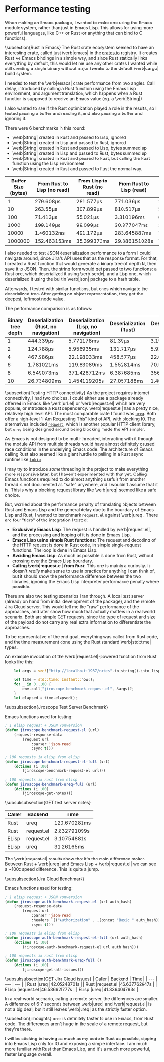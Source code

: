 # Performance testing
When making an Emacs package, I wanted to make one using the Emacs module system, rather than
just in Emacs Lisp. This allows for using more powerful languages, like C++ or Rust
(or anything that can bind to C functions).

\subsection{Rust in Emacs}
The Rust crate ecosystem seemed to have an interesting crate, called just \verb|emacs| in the
[crates.io](https://crates.io) registry. It creates Rust <-> Emacs bindings in a simple way,
and since Rust statically links everything by default, this would let me use any other crates
I wanted while still creating a single binary without major tweaks to the default \verb|cargo| build
system.

I needed to test the \verb|emacs| crate performance from two angles. Call delay, introduced by calling a Rust function using the Emacs Lisp environment,
and argument translation, which happens when a Rust function is supposed to receive an Emacs value (eg. a \verb|String|)

I also wanted to see if the Rust optimization played a role in the results, so I tested passing a buffer and reading it, and also passing a buffer and ignoring it.

There were 6 benchmarks in this round:
- \verb|String| created in Rust and passed to Lisp, ignored
- \verb|String| created in Lisp and passed to Rust, ignored
- \verb|String| created in Rust and passed to Lisp, bytes summed up
- \verb|String| created in Lisp and passed to Rust, bytes summed up
- \verb|String| created in Rust and passed to Rust, but calling the Rust function using the Lisp environment
- \verb|String| created in Rust and passed to Rust the normal way.

| Buffer Size (bytes) | From Rust to Lisp (no read) | From Lisp to Rust (no read) | From Rust to Lisp (read) | From Lisp to Rust (read) | Back and Forth | Normal Call | 
| --- | --- | --- | --- | --- | --- | --- |
| 1 |279.608µs |281.577µs |771.036µs |292.623µs |334.178µs |134.718µs |
| 10 |263.55µs |307.899µs |810.517µs |53.296µs |66.175µs |24.365µs |
| 100 |71.413µs |55.021µs |3.310196ms |69.795µs |89.37µs |28.86µs |
| 1000 |199.149µs |99.099µs |30.377047ms |127.615µs |233.382µs |49.722µs |
| 10000 |1.460132ms |491.172µs |283.645887ms |746.92µs |1.722699ms |276.252µs |
| 1000000 |152.463153ms |35.399373ms |29.886151028s |77.347301ms |164.289196ms |26.511211ms |

I also needed to test JSON deserialization performance to a form I could navigate around, since
Jira's API uses that as the response format. For that, I created a Rust function that would
generate a binary tree of depth N, then save it to JSON. Then, the string form would get passed
to two functions: a Rust one, which deserialized it using \verb|serde|, and a Lisp one, which
deserialized it using the builtin \verb|json| package to a hash table.

Afterwards, I tested with similar functions, but ones which navigate the deserialized tree.
After getting an object representation, they get the deepest, leftmost node value.

The performance comparison is as follows:

| Binary tree depth | Deserialization (Rust, no navigation) | Deserialization (Lisp, no navigation) | Deserialization (Rust) | Deserialization (Lisp) | 
| --- | --- | --- | --- | --- |
| 1 | 444.339µs | 5.771178ms | 81.39µs | 3.193572ms |
| 2 | 124.788µs | 5.956935ms | 131.717µs | 5.914346ms |
| 4 | 467.986µs | 22.198033ms | 458.577µs | 22.003751ms |
| 6 | 1.781021ms | 119.83089ms | 1.552814ms | 70.519021ms |
| 8 | 6.549073ms | 371.426712ms | 6.387685ms | 356.678699ms |
| 10 | 26.734809ms | 1.454119205s | 27.057188ms | 1.405706409s |

\subsection{Testing HTTP connectivity}
As the project requires internet connectivity, I had two choices. I could either use a package
already offerred in Emacs, like \verb|url.el| or \verb|request.el| which are very popular, or introduce a
Rust dependency. \verb|request.el| has a pretty nice, relatively high level API. The most comparable
crate I found was [`ureq`](https://crates.io/crates/ureq). Both offer a high-level
"I Am Requesting This" kind of API, with blocking IO. The alternatives included
[`reqwest`](https://crates.io/crates/reqwest), which is another popular HTTP client library, but
`ureq` being designed around being blocking made the API simpler.

As Emacs is not designed to be multi-threaded, interacting with it through the module API
from multiple threads would have almost definitely caused race conditions in the underlying
Emacs code. The architecture of Emacs calling Rust also seemed like a giant hurdle to pulling
in a Rust async runtime like [`tokio`](https://crates.io/crates/tokio).

I may try to introduce *some* threading in the project to make everything more responsive later,
but I haven't experimented with that yet. Calling Emacs functions (required to do almost
anything useful) from another thread is not documented as "safe" anywhere, and I wouldn't assume
that it is. This is why a blocking request library like \verb|ureq| seemed like a safe choice.

But, worried about the performance penalty of translating objects between Rust and Emacs Lisp
and the general delay due to the boundary of Emacs Lisp and Rust, I wanted to benchmark
`request.el` against \verb|ureq|. There are four "tiers" of the integration I tested:

- **Exclusively Emacs Lisp**: The request is handled by \verb|request.el|, and the processing and
  looping of it is done in Emacs Lisp.
- **Emacs Lisp using simple Rust functions**: The request and decoding of the HTTP request is
  done in Rust code, in simple single-request functions. The loop is done in Emacs Lisp.
- **Avoiding Emacs Lisp**: As much as possible is done from Rust, without crossing over the
  Emacs Lisp boundary.
- **Calling \verb|request.el| from Rust**: This one is mainly a curiosity. It doesn't *really* make
  sense to use in practice for anything I can think of, but it should show the performance
  difference between the two libraries, ignoring the Emacs Lisp interpreter performance penalty
  where possible.

There are also two testing scenarios I ran through. A local test server (already on hand from
initial development of the package), and the remote Jira Cloud server. This would tell me
the "raw" performance of the approaches, and later show how much that actually matters in
a real world scenario. Both are simple GET requests, since the type of request and size of the
payload do not carry any real extra information to differentiate the approaches.

To be representative of the end goal, everything was called from Rust code, and the time
measurement done using the Rust standard \verb|std::time| types.

An example invocation of the \verb|request.el|-powered function from Rust looks like this:

```rs
    let args = vec!["http://localhost:1937/notes".to_string().into_lisp(env)?];

    let time = std::time::Instant::now();
    for _ in 0..100 {
        env.call("jiroscope-benchmark-request-el", &args)?;
    }
    let elapsed = time.elapsed();
```


\subsubsection{Jiroscope Test Server Benchmark}

Emacs functions used for testing:

```el
; 1 elisp request + JSON conversion
(defun jiroscope-benchmark-request-el (url)
    (request-response-data
        (request url
            :parser 'json-read
            :sync t)))

; 100 requests in elisp from elisp
(defun jiroscope-benchmark-request-el-full (url)
    (dotimes (i 100)
        (jiroscope-benchmark-request-el url)))

; 100 requests in rust from elisp
(defun jiroscope-benchmark-ureq-full (url)
    (dotimes (i 100)
        (jiroscope-get-notes)))
```

\subsubsubsection{GET test server notes}

| Caller | Backend | Time |
| --- | --- | --- |
| Rust |ureq |120.670281ms |
| Rust |request.el |2.832791099s |
| ELisp |request.el |3.10754881s |
| ELisp |ureq |31.26165ms |

The \verb|request.el| results show that it's the main difference maker. Between Rust + \verb|ureq| and
Emacs Lisp + \verb|request.el| we can see a ~100x speed difference. This is quite a jump.

\subsubsection{Jira Cloud Benchmark}

Emacs functions used for testing:

```el
; 1 elisp request + JSON conversion
(defun jiroscope-auth-benchmark-request-el (url auth_hash)
    (request-response-data
        (request url
            :parser 'json-read
            :headers `(("Authorization" . ,(concat "Basic " auth_hash)) ("Content-Type" . "application/json"))
            :sync t)))

; 100 requests in elisp from elisp
(defun jiroscope-auth-benchmark-request-el-full (url auth_hash)
    (dotimes (i 100)
        (jiroscope-auth-benchmark-request-el url auth_hash)))

; 100 requests in rust from elisp
(defun jiroscope-auth-benchmark-ureq-full ()
    (dotimes (i 100)
        (jiroscope-get-all-issues)))
```

\subsubsubsection{GET Jira Cloud issues}
| Caller | Backend | Time |
| --- | --- | --- |
| Rust |ureq |42.05248701s |
| Rust |request.el |46.637762647s |
| ELisp |request.el |46.536621777s |
| ELisp |ureq |41.336404793s |

In a real-world scenario, calling a remote server, the differences are smaller. A difference of
6-7 seconds between \verb|ureq| and \verb|request.el| is not a big deal, but it still leaves \verb|ureq| as the
strictly faster option.

\subsection{Thoughts}
`ureq` is definitely faster to use in Emacs, from Rust code. The differences aren't huge in the
scale of a remote request, but they're there.

I will be sticking to having as much as my code in Rust as possible, dipping into Emacs Lisp
only for IO and exposing a simple interface. I am much more familiar with Rust than Emacs Lisp,
and it's a much more powerful, faster language overall.


